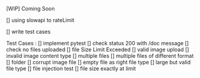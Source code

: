 [WIP] Coming Soon

[] using slowapi to rateLimit 

[] write test cases



Test Cases : 
[] implement pytest
[] check status 200 with /doc message
[] check no files uploaded 
[] file Size Limit Exceeded
[] valid image upload
[] invalid image content type
[] multiple files 
[] multiple files of different format 
[] folder 
[] corrupt image file
[] empty file as right file type
[] large but valid file type
[] file injection test
[] file size exactly at limit
